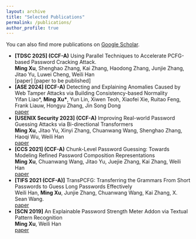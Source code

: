 ```yaml
---
layout: archive
title: "Selected Publications"
permalink: /publications/
author_profile: true
---
```

You can also find more publications on [Google Scholar](https://scholar.google.com/citations?hl=en&user=7zMod48AAAAJ).

- **[TDSC 2025] (CCF-A)** Using Parallel Techniques to Accelerate PCFG-based Password Cracking Attack.  
  **Ming Xu**, Shenghao Zhang, Kai Zhang, Haodong Zhang, Junjie Zhang, Jitao Yu, Luwei Cheng, Weili Han  
  [paper] [paper to be published]
- **[ASE 2024] (CCF-A)** Detecting and Explaining Anomalies Caused by Web Tamper Attacks via Building Consistency-based Normality <br>
  Yifan Liao\*, **Ming Xu\***, Yun Lin, Xiwen Teoh, Xiaofei Xie, Ruitao Feng, Frank Liauw, Hongyu Zhang, Jin Song Dong   
  [paper](https://jasonbourne1998.github.io/data/ASE24.pdf)
- **[USENIX Security 2023] (CCF-A)** Improving Real-world Password Guessing Attacks via Bi-directional Transformers <br>
  **Ming Xu**, Jitao Yu, Xinyi Zhang, Chuanwang Wang, Shenghao Zhang, Haoqi Wu, Weili Han <br>
  [paper](https://www.usenix.org/conference/usenixsecurity23/presentation/xu-ming)
- **[CCS 2021] (CCF-A)** Chunk-Level Password Guessing: Towards Modeling Refined Password Composition Representations <br>
  **Ming Xu**, Chuanwang Wang, Jitao Yu, Juejie Zhang, Kai Zhang, Weili Han <br> [paper](https://dl.acm.org/doi/10.1145/3460120.3484743)
 - **[TIFS 2021 (CCF-A)]** TransPCFG: Transferring the Grammars From Short Passwords to Guess Long Passwords Effectively <br>
  Weili Han, **Ming Xu**, Junjie Zhang, Chuanwang Wang, Kai Zhang, X. Sean Wang.  
 [paper](https://ieeexplore.ieee.org/document/9121288)
- **[SCN 2019]** An Explainable Password Strength Meter Addon via Textual Pattern Recognition <br>
   **Ming Xu**, Weili Han <br> [paper](https://www.hindawi.com/journals/scn/2019/5184643/)



